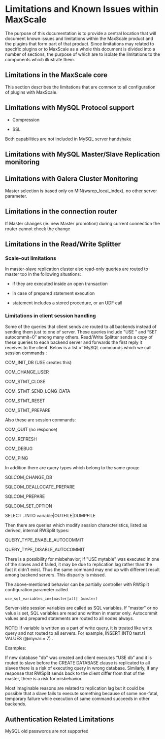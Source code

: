 # Limitations and Known Issues within MaxScale

The purpose of this documentation is to provide a central location that will document known issues and limitations within the MaxScale product and the plugins that form part of that product. Since limitations may related to specific plugins or to MaxScale as a whole this document is divided into a number of sections, the purpose of which are to isolate the limitations to the components which illustrate them.

## Limitations in the MaxScale core

This section describes the limitations that are common to all configuration of plugins with MaxScale.

## Limitations with MySQL Protocol support

* Compression

* SSL

Both capabilities are not included in MySQL server handshake

## Limitations with MySQL Master/Slave Replication monitoring

## Limitations with Galera Cluster Monitoring

Master selection is based only on MIN(wsrep_local_index), no other server parameter.

## Limitations in the connection router

If Master changes (ie. new Master promotion) during current connection the router cannot  check the change

## Limitations in the Read/Write Splitter

### Scale-out limitations

In master-slave replication cluster also read-only queries are routed to master too in the following situations:

* if they are executed inside an open transaction

* in case of prepared statement execution

* statement includes a stored procedure, or an UDF call

### Limitations in client session handling

Some of the queries that client sends are routed to all backends instead of sending them just to one of server. These queries include "USE <db name>" and “SET autocommit=0” among many others. Read/Write Splitter sends a copy of these queries to each backend server and forwards the first reply it receives to the client. Below is a list of MySQL commands which we call session commands :

COM_INIT_DB (USE <db name> creates this)

COM_CHANGE_USER

COM_STMT_CLOSE

COM_STMT_SEND_LONG_DATA

COM_STMT_RESET

COM_STMT_PREPARE

Also these are session commands:

COM_QUIT (no response)

COM_REFRESH

COM_DEBUG

COM_PING

In addition there are query types which belong to the same group:

SQLCOM_CHANGE_DB

SQLCOM_DEALLOCATE_PREPARE

SQLCOM_PREPARE

SQLCOM_SET_OPTION

SELECT ..INTO variable|OUTFILE|DUMPFILE

Then there are queries which modify session characteristics, listed as derived, internal RWSplit types:

 QUERY_TYPE_ENABLE_AUTOCOMMIT

 QUERY_TYPE_DISABLE_AUTOCOMMIT 

There is a possibility for misbehavior; if "USE mytable" was executed in one of the slaves and it failed, it may be due to replication lag rather than the fact it didn’t exist. Thus the same command may end up with different result among backend servers. This disparity is missed.

The above-mentioned behavior can be partially controller with RWSplit configuration parameter called 

	use_sql_variables_in=[master|all] (master)

Server-side session variables are called as SQL variables. If "master" or no value is set, SQL variables are read and written in master only. Autocommit values and prepared statements are routed to all nodes always.

NOTE: If variable is written as a part of write query, it is treated like write query and not routed to all servers. For example, INSERT INTO test.t1 VALUES (@myvar:= 7) .

Examples:

If new database "db" was created and client executes “USE db” and it is routed to slave before the CREATE DATABASE clause is replicated to all slaves there is a risk of executing query in wrong database. Similarly, if any response that RWSplit sends back to the client differ from that of the master, there is a risk for misbehavior. 

Most imaginable reasons are related to replication lag but it could be possible that a slave fails to execute something because of some non-fatal, temporary failure while execution of same command succeeds in other backends.

## Authentication Related Limitations

MySQL old passwords are not supported


